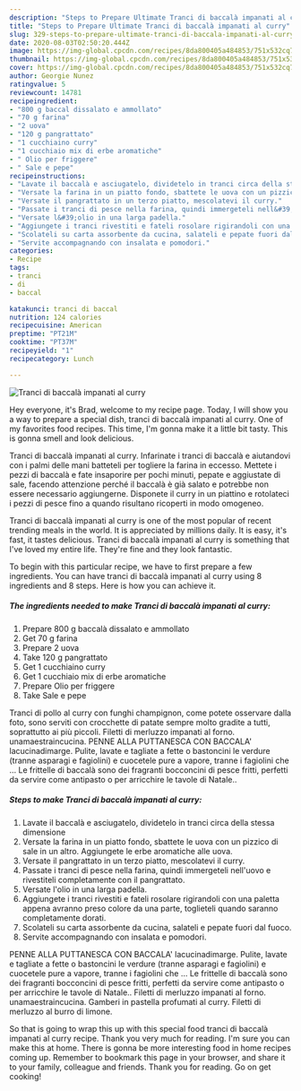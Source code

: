 ```yaml
---
description: "Steps to Prepare Ultimate Tranci di baccalà impanati al curry"
title: "Steps to Prepare Ultimate Tranci di baccalà impanati al curry"
slug: 329-steps-to-prepare-ultimate-tranci-di-baccala-impanati-al-curry
date: 2020-08-03T02:50:20.444Z
image: https://img-global.cpcdn.com/recipes/8da800405a484853/751x532cq70/tranci-di-baccala-impanati-al-curry-recipe-main-photo.jpg
thumbnail: https://img-global.cpcdn.com/recipes/8da800405a484853/751x532cq70/tranci-di-baccala-impanati-al-curry-recipe-main-photo.jpg
cover: https://img-global.cpcdn.com/recipes/8da800405a484853/751x532cq70/tranci-di-baccala-impanati-al-curry-recipe-main-photo.jpg
author: Georgie Nunez
ratingvalue: 5
reviewcount: 14781
recipeingredient:
- "800 g baccal dissalato e ammollato"
- "70 g farina"
- "2 uova"
- "120 g pangrattato"
- "1 cucchiaino curry"
- "1 cucchiaio mix di erbe aromatiche"
- " Olio per friggere"
- " Sale e pepe"
recipeinstructions:
- "Lavate il baccalà e asciugatelo, dividetelo in tranci circa della stessa dimensione"
- "Versate la farina in un piatto fondo, sbattete le uova con un pizzico di sale in un altro. Aggiungete le erbe aromatiche alle uova."
- "Versate il pangrattato in un terzo piatto, mescolatevi il curry."
- "Passate i tranci di pesce nella farina, quindi immergeteli nell&#39;uovo e rivestiteli completamente con il pangrattato."
- "Versate l&#39;olio in una larga padella."
- "Aggiungete i tranci rivestiti e fateli rosolare rigirandoli con una paletta appena avranno preso colore da una parte, toglieteli quando saranno completamente dorati."
- "Scolateli su carta assorbente da cucina, salateli e pepate fuori dal fuoco."
- "Servite accompagnando con insalata e pomodori."
categories:
- Recipe
tags:
- tranci
- di
- baccal

katakunci: tranci di baccal 
nutrition: 124 calories
recipecuisine: American
preptime: "PT21M"
cooktime: "PT37M"
recipeyield: "1"
recipecategory: Lunch

---
```



![Tranci di baccalà impanati al curry](https://img-global.cpcdn.com/recipes/8da800405a484853/751x532cq70/tranci-di-baccala-impanati-al-curry-recipe-main-photo.jpg)

Hey everyone, it's Brad, welcome to my recipe page. Today, I will show you a way to prepare a special dish, tranci di baccalà impanati al curry. One of my favorites food recipes. This time, I'm gonna make it a little bit tasty. This is gonna smell and look delicious.

Tranci di baccalà impanati al curry. Infarinate i tranci di baccalà e aiutandovi con i palmi delle mani batteteli per togliere la farina in eccesso. Mettete i pezzi di baccalà e fate insaporire per pochi minuti, pepate e aggiustate di sale, facendo attenzione perché il baccalà è già salato e potrebbe non essere necessario aggiungerne. Disponete il curry in un piattino e rotolateci i pezzi di pesce fino a quando risultano ricoperti in modo omogeneo.

Tranci di baccalà impanati al curry is one of the most popular of recent trending meals in the world. It is appreciated by millions daily. It is easy, it's fast, it tastes delicious. Tranci di baccalà impanati al curry is something that I've loved my entire life. They're fine and they look fantastic.


To begin with this particular recipe, we have to first prepare a few ingredients. You can have tranci di baccalà impanati al curry using 8 ingredients and 8 steps. Here is how you can achieve it.

<!--inarticleads1-->

##### The ingredients needed to make Tranci di baccalà impanati al curry:

1. Prepare 800 g baccalà dissalato e ammollato
1. Get 70 g farina
1. Prepare 2 uova
1. Take 120 g pangrattato
1. Get 1 cucchiaino curry
1. Get 1 cucchiaio mix di erbe aromatiche
1. Prepare  Olio per friggere
1. Take  Sale e pepe


Tranci di pollo al curry con funghi champignon, come potete osservare dalla foto, sono serviti con crocchette di patate sempre molto gradite a tutti, soprattutto ai più piccoli. Filetti di merluzzo impanati al forno. unamaestraincucina. PENNE ALLA PUTTANESCA CON BACCALA&#39; lacucinadimarge. Pulite, lavate e tagliate a fette o bastoncini le verdure (tranne asparagi e fagiolini) e cuocetele pure a vapore, tranne i fagiolini che … Le frittelle di baccalà sono dei fragranti bocconcini di pesce fritti, perfetti da servire come antipasto o per arricchire le tavole di Natale.. 

<!--inarticleads2-->

##### Steps to make Tranci di baccalà impanati al curry:

1. Lavate il baccalà e asciugatelo, dividetelo in tranci circa della stessa dimensione
1. Versate la farina in un piatto fondo, sbattete le uova con un pizzico di sale in un altro. Aggiungete le erbe aromatiche alle uova.
1. Versate il pangrattato in un terzo piatto, mescolatevi il curry.
1. Passate i tranci di pesce nella farina, quindi immergeteli nell&#39;uovo e rivestiteli completamente con il pangrattato.
1. Versate l&#39;olio in una larga padella.
1. Aggiungete i tranci rivestiti e fateli rosolare rigirandoli con una paletta appena avranno preso colore da una parte, toglieteli quando saranno completamente dorati.
1. Scolateli su carta assorbente da cucina, salateli e pepate fuori dal fuoco.
1. Servite accompagnando con insalata e pomodori.


PENNE ALLA PUTTANESCA CON BACCALA&#39; lacucinadimarge. Pulite, lavate e tagliate a fette o bastoncini le verdure (tranne asparagi e fagiolini) e cuocetele pure a vapore, tranne i fagiolini che … Le frittelle di baccalà sono dei fragranti bocconcini di pesce fritti, perfetti da servire come antipasto o per arricchire le tavole di Natale.. Filetti di merluzzo impanati al forno. unamaestraincucina. Gamberi in pastella profumati al curry. Filetti di merluzzo al burro di limone. 

So that is going to wrap this up with this special food tranci di baccalà impanati al curry recipe. Thank you very much for reading. I'm sure you can make this at home. There is gonna be more interesting food in home recipes coming up. Remember to bookmark this page in your browser, and share it to your family, colleague and friends. Thank you for reading. Go on get cooking!
